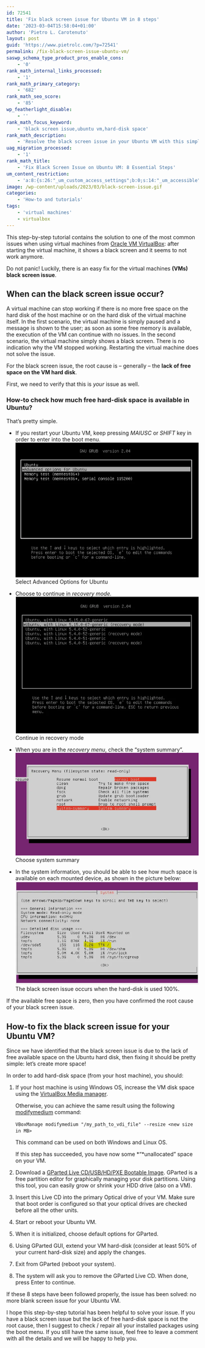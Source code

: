 ```yaml
---
id: 72541
title: 'Fix black screen issue for Ubuntu VM in 8 steps'
date: '2023-03-04T15:58:04+01:00'
author: 'Pietro L. Carotenuto'
layout: post
guid: 'https://www.pietrolc.com/?p=72541'
permalink: /fix-black-screen-issue-ubuntu-vm/
saswp_schema_type_product_pros_enable_cons:
    - '0'
rank_math_internal_links_processed:
    - '1'
rank_math_primary_category:
    - '682'
rank_math_seo_score:
    - '85'
wp_featherlight_disable:
    - ''
rank_math_focus_keyword:
    - 'black screen issue,ubuntu vm,hard-disk space'
rank_math_description:
    - 'Resolve the black screen issue in your Ubuntu VM with this simple guide on managing hard-disk space effectively.'
uag_migration_processed:
    - '1'
rank_math_title:
    - 'Fix Black Screen Issue on Ubuntu VM: 8 Essential Steps'
um_content_restriction:
    - 'a:8:{s:26:"_um_custom_access_settings";b:0;s:14:"_um_accessible";i:0;s:28:"_um_access_hide_from_queries";b:0;s:19:"_um_noaccess_action";i:0;s:30:"_um_restrict_by_custom_message";i:0;s:27:"_um_restrict_custom_message";s:0:"";s:19:"_um_access_redirect";i:0;s:23:"_um_access_redirect_url";s:0:"";}'
image: /wp-content/uploads/2023/03/black-screen-issue.gif
categories:
    - 'How-to and tutorials'
tags:
    - 'virtual machines'
    - virtualbox
---
```


This step-by-step tutorial contains the solution to one of the most common issues when using virtual machines from [Oracle VM VirtualBox](https://www.virtualbox.org): after starting the virtual machine, it shows a black screen and it seems to not work anymore.

Do not panic! Luckily, there is an easy fix for the virtual machines **(VMs) black screen issue**.

## When can the black screen issue occur?

A virtual machine can stop working if there is no more free space on the hard disk of the host machine or on the hard disk of the virtual machine itself. In the first scenario, the virtual machine is simply paused and a message is shown to the user; as soon as some free memory is available, the execution of the VM can continue with no issues. In the second scenario, the virtual machine simply shows a black screen. There is no indication why the VM stopped working. Restarting the virtual machine does not solve the issue.

For the black screen issue, the root cause is – generally – the **lack of free space on the VM hard disk**.

First, we need to verify that this is *your* issue as well.

### How-to check how much free hard-disk space is available in Ubuntu?

That’s pretty simple.

- If you restart your Ubuntu VM, keep pressing *MAIUSC* or *SHIFT* key in order to enter into the boot menu. ![Gnu grub menu](/wp-content/uploads/2023/03/gnu-grub-1.png.webp) Select Advanced Options for Ubuntu

- Choose to continue in *recovery mode.* ![Gnu grub - recovery mode selection](/wp-content/uploads/2023/03/gnu-grub-2.png.webp) Continue in recovery mode

- When you are in the *recovery menu*, check the “system summary”. ![Choose system summary from recovery menu](/wp-content/uploads/2023/03/gnu-grub-recovery-menu.png.webp) Choose system summary

- In the system information, you should be able to see how much space is available on each mounted device, as shown in the picture below: ![System Information - hard disk is almost full](/wp-content/uploads/2023/03/gnu-grub-recovery-menu-used-hdd-space.png.webp) The black screen issue occurs when the hard-disk is used 100%.

If the available free space is zero, then you have confirmed the root cause of your black screen issue.

## How-to fix the black screen issue for your Ubuntu VM?

Since we have identified that the black screen issue is due to the lack of free available space on the Ubuntu hard disk, then fixing it should be pretty simple: let’s create more space!

In order to add hard-disk space (from your host machine), you should:

1.  If your host machine is using Windows OS, increase the VM disk space using the [VirtualBox Media manager](https://docs.oracle.com/en/virtualization/virtualbox/6.0/user/vdis.html).

    Otherwise, you can achieve the same result using the following [modifymedium](https://docs.oracle.com/en/virtualization/virtualbox/6.0/user/vboxmanage-modifymedium.html) command:

    `VBoxManage modifymedium "/my_path_to_vdi_file" --resize <new size in MB>`

    This command can be used on both Windows and Linux OS.

    If this step has succeeded, you have now some *“*unallocated” space on your VM.
2.  Download a [GParted Live CD/USB/HD/PXE Bootable Image](https://gparted.org). GParted is a free partition editor for graphically managing your disk partitions. Using this tool, you can easily grow or shrink your HDD drive (also on a VM).
3.  Insert this Live CD into the primary Optical drive of your VM. Make sure that boot order is configured so that your optical drives are checked before all the other units.
4.  Start or reboot your Ubuntu VM.
5.  When it is initialized, choose default options for GParted.
6.  Using GParted GUI, extend your VM hard-disk (consider at least 50% of your current hard-disk size) and apply the changes.
7.  Exit from GParted (reboot your system).
8.  The system will ask you to remove the GParted Live CD. When done, press Enter to continue.

If these 8 steps have been followed properly, the issue has been solved: no more blank screen issue for your Ubuntu VM.

I hope this step-by-step tutorial has been helpful to solve your issue. If you have a black screen issue but the lack of free hard-disk space is not the root cause, then I suggest to check / repair all your installed packages using the boot menu. If you still have the same issue, feel free to leave a comment with all the details and we will be happy to help you.